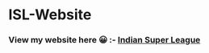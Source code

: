 # ISL-Website

<h3>View my website here 😀 :- <a href="https://kritikakaura1518.github.io/ISL-Website/images/new.html">Indian Super League</a>

